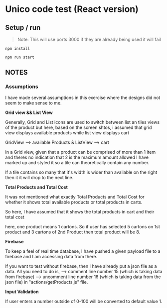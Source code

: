 # Unico code test (React version)

## Setup / run


> Note:
> This will use ports 3000
> if they are already being used it will fail


`npm install`

`npm run start`

## NOTES

### Assumptions

I have made several assumptions in this exercise where the designs did not seem to make sense to me.

**Grid view && List View**

Generally, Grid and List icons are used to switch between list an tiles views of the product but here, based on the screen shtos, i assumed that grid view displays available products while list view displays cart

GridView --> available Products & 
ListView --> cart

In a Grid view, given that a product can be comprised of more than 1 item and theres no indication that 2 is the maximum amount allowed I have marked up and styled it so a tile can theoretically contain any number.

If a tile contains so many that it's width is wider than available on the right then it it will drop to the next line.

**Total Products and Total Cost**

It was not mentioned what exactly Total Products and Total Cost for whether it shows total available products or total products in carts. 

So here, I have assumed that it shows the total products in cart and their total cost

here, one product means 1 cartons. So if user has selected 5 cartons on 1st product and 3 cartons of 2nd Product then total product will be 8.



**Firebase**

To keep a feel of real time database, I have pushed a given payload file to a firebase and I am accessing data from there. 

If you want to test without firebase, then I have already put a json file as a data.
All you need to do is, 
--> comment line number 15   (which is taking data from firebase)
--> uncomment line number 16 (which is taking data from the json file)
in "actions/getProducts.js" file.


**Input Validation**

If user enters a number outside of 0-100 will be converted to default value 1.



